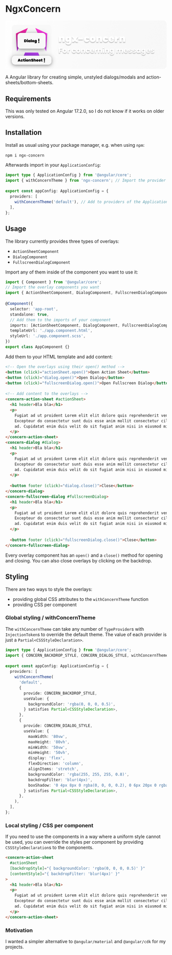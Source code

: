 # NgxConcern

<p align="center">
    <img src="https://raw.githubusercontent.com/HeyItsBATMAN/ngx-concern/master/logo.png" width="800">
</p>

A Angular library for creating simple, unstyled dialogs/modals and action-sheets/bottom-sheets.

## Requirements

This was only tested on Angular 17.2.0, so I do not know if it works on older versions.

## Installation

Install as usual using your package manager, e.g. when using `npm`:

`npm i ngx-concern`

Afterwards import in your `ApplicationConfig`:

```ts
import type { ApplicationConfig } from '@angular/core';
import { withConcernTheme } from 'ngx-concern'; // Import the provider function

export const appConfig: ApplicationConfig = {
  providers: [
    withConcernTheme('default'), // Add to providers of the ApplicationConfig
  ],
};
```

## Usage

The library currently provides three types of overlays:

- `ActionSheetComponent`
- `DialogComponent`
- `FullscreenDialogComponent`

Import any of them inside of the component you want to use it:

```ts
import { Component } from '@angular/core';
// Import the overlay components you want
import { ActionSheetComponent, DialogComponent, FullscreenDialogComponent } from 'ngx-concern';

@Component({
  selector: 'app-root',
  standalone: true,
  // Add them to the imports of your component
  imports: [ActionSheetComponent, DialogComponent, FullscreenDialogComponent],
  templateUrl: './app.component.html',
  styleUrl: './app.component.scss',
})
export class AppComponent {}
```

Add them to your HTML template and add content:

```html
<!-- Open the overlays using their open() method -->
<button (click)="actionSheet.open()">Open Action Sheet</button>
<button (click)="dialog.open()">Open Dialog</button>
<button (click)="fullscreenDialog.open()">Open Fullscreen Dialog</button>

<!-- Add content to the overlays -->
<concern-action-sheet #actionSheet>
  <h1 header>Bla bla</h1>
  <p>
    Fugiat ad ut proident Lorem elit elit dolore quis reprehenderit veniam tempor consequat.
    Excepteur do consectetur sunt duis esse anim mollit consectetur cillum veniam minim sit minim
    ad. Cupidatat enim duis velit do sit fugiat anim nisi in eiusmod minim.
  </p>
</concern-action-sheet>
<concern-dialog #dialog>
  <h1 header>Bla bla</h1>
  <p>
    Fugiat ad ut proident Lorem elit elit dolore quis reprehenderit veniam tempor consequat.
    Excepteur do consectetur sunt duis esse anim mollit consectetur cillum veniam minim sit minim
    ad. Cupidatat enim duis velit do sit fugiat anim nisi in eiusmod minim.
  </p>

  <button footer (click)="dialog.close()">Close</button>
</concern-dialog>
<concern-fullscreen-dialog #fullscreenDialog>
  <h1 header>Bla bla</h1>
  <p>
    Fugiat ad ut proident Lorem elit elit dolore quis reprehenderit veniam tempor consequat.
    Excepteur do consectetur sunt duis esse anim mollit consectetur cillum veniam minim sit minim
    ad. Cupidatat enim duis velit do sit fugiat anim nisi in eiusmod minim.
  </p>

  <button footer (click)="fullscreenDialog.close()">Close</button>
</concern-fullscreen-dialog>
```

Every overlay component has an `open()` and a `close()` method for opening and closing.
You can also close overlays by clicking on the backdrop.

## Styling

There are two ways to style the overlays:

- providing global CSS attributes to the `withConcernTheme` function
- providing CSS per component

### Global styling / withConcernTheme

The `withConcernTheme` can take any number of `TypeProvider`s with `InjectionToken`s to override the default theme. The value of each provider is just a `Partial<CSSStyleDeclaration>`.

```ts
import type { ApplicationConfig } from '@angular/core';
import { CONCERN_BACKDROP_STYLE, CONCERN_DIALOG_STYLE, withConcernTheme } from 'ngx-concern';

export const appConfig: ApplicationConfig = {
  providers: [
    withConcernTheme(
      'default',
      {
        provide: CONCERN_BACKDROP_STYLE,
        useValue: {
          backgroundColor: 'rgba(0, 0, 0, 0.5)',
        } satisfies Partial<CSSStyleDeclaration>,
      },
      {
        provide: CONCERN_DIALOG_STYLE,
        useValue: {
          maxWidth: '80vw',
          maxHeight: '80vh',
          minWidth: '50vw',
          minHeight: '50vh',
          display: 'flex',
          flexDirection: 'column',
          alignItems: 'stretch',
          backgroundColor: 'rgba(255, 255, 255, 0.8)',
          backdropFilter: 'blur(4px)',
          boxShadow: '0 4px 8px 0 rgba(0, 0, 0, 0.2), 0 6px 20px 0 rgba(0, 0, 0, 0.19)',
        } satisfies Partial<CSSStyleDeclaration>,
      },
    ),
  ],
};
```

### Local styling / CSS per component

If you need to use the components in a way where a uniform style cannot be used, you can override the styles per component by providing `CSSStyleDeclaration`s to the components.

```html
<concern-action-sheet
  #actionSheet
  [backdropStyle]="{ backgroundColor: 'rgba(0, 0, 0, 0.5)' }"
  [contentStyle]="{ backdropFilter: 'blur(4px)' }"
>
  <h1 header>Bla bla</h1>
  <p>
    Fugiat ad ut proident Lorem elit elit dolore quis reprehenderit veniam tempor consequat.
    Excepteur do consectetur sunt duis esse anim mollit consectetur cillum veniam minim sit minim
    ad. Cupidatat enim duis velit do sit fugiat anim nisi in eiusmod minim.
  </p>
</concern-action-sheet>
```

### Motivation

I wanted a simpler alternative to `@angular/material` and `@angular/cdk` for my projects.
